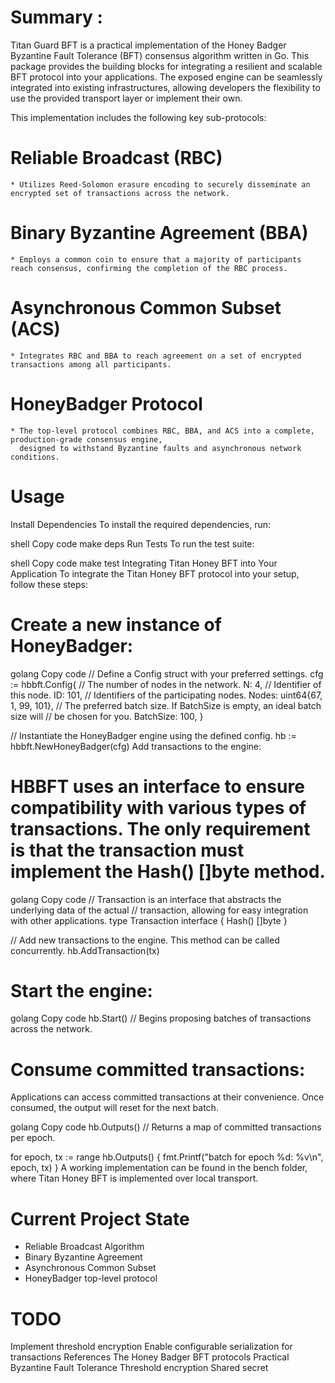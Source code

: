 # Summary :
  Titan Guard BFT is a practical implementation of the Honey Badger Byzantine Fault Tolerance (BFT) consensus algorithm written in Go. 
  This package provides the building blocks for integrating a resilient and scalable BFT protocol into your applications.
  The exposed engine can be seamlessly integrated into existing infrastructures, allowing developers the flexibility to
  use the provided transport layer or implement their own.

  This implementation includes the following key sub-protocols:

  # Reliable Broadcast (RBC)
    * Utilizes Reed-Solomon erasure encoding to securely disseminate an encrypted set of transactions across the network.
  # Binary Byzantine Agreement (BBA)
    * Employs a common coin to ensure that a majority of participants reach consensus, confirming the completion of the RBC process.
  # Asynchronous Common Subset (ACS)
    * Integrates RBC and BBA to reach agreement on a set of encrypted transactions among all participants.
  # HoneyBadger Protocol
    * The top-level protocol combines RBC, BBA, and ACS into a complete, production-grade consensus engine, 
      designed to withstand Byzantine faults and asynchronous network conditions.

# Usage
  Install Dependencies
  To install the required dependencies, run:

  shell
  Copy code
  make deps
  Run Tests
  To run the test suite:

  shell
  Copy code
  make test
  Integrating Titan Honey BFT into Your Application
  To integrate the Titan Honey BFT protocol into your setup, follow these steps:

# Create a new instance of HoneyBadger:

  golang
  Copy code
  // Define a Config struct with your preferred settings.
  cfg := hbbft.Config{
      // The number of nodes in the network.
      N: 4,
      // Identifier of this node.
      ID: 101,
      // Identifiers of the participating nodes.
      Nodes: uint64{67, 1, 99, 101},
      // The preferred batch size. If BatchSize is empty, an ideal batch size will
      // be chosen for you.
      BatchSize: 100,
  }
  
  // Instantiate the HoneyBadger engine using the defined config.
  hb := hbbft.NewHoneyBadger(cfg)
  Add transactions to the engine:
  
# HBBFT uses an interface to ensure compatibility with various types of transactions. The only requirement is that the transaction must implement the Hash() []byte method.

  golang
  Copy code
  // Transaction is an interface that abstracts the underlying data of the actual
  // transaction, allowing for easy integration with other applications.
  type Transaction interface {
    Hash() []byte
  }
  
  // Add new transactions to the engine. This method can be called concurrently.
  hb.AddTransaction(tx)

# Start the engine:

  golang
  Copy code
  hb.Start() // Begins proposing batches of transactions across the network.

# Consume committed transactions:

  Applications can access committed transactions at their convenience. Once consumed, the output will reset for the next batch.

  golang
  Copy code
  hb.Outputs() // Returns a map of committed transactions per epoch.
  
  for epoch, tx := range hb.Outputs() {
    fmt.Printf("batch for epoch %d: %v\n", epoch, tx)
  }
  A working implementation can be found in the bench folder, where Titan Honey BFT is implemented over local transport.

# Current Project State
   * Reliable Broadcast Algorithm
   * Binary Byzantine Agreement
   * Asynchronous Common Subset
   * HoneyBadger top-level protocol
# TODO
   Implement threshold encryption
   Enable configurable serialization for transactions
   References
   The Honey Badger BFT protocols
   Practical Byzantine Fault Tolerance
   Threshold encryption
   Shared secret
